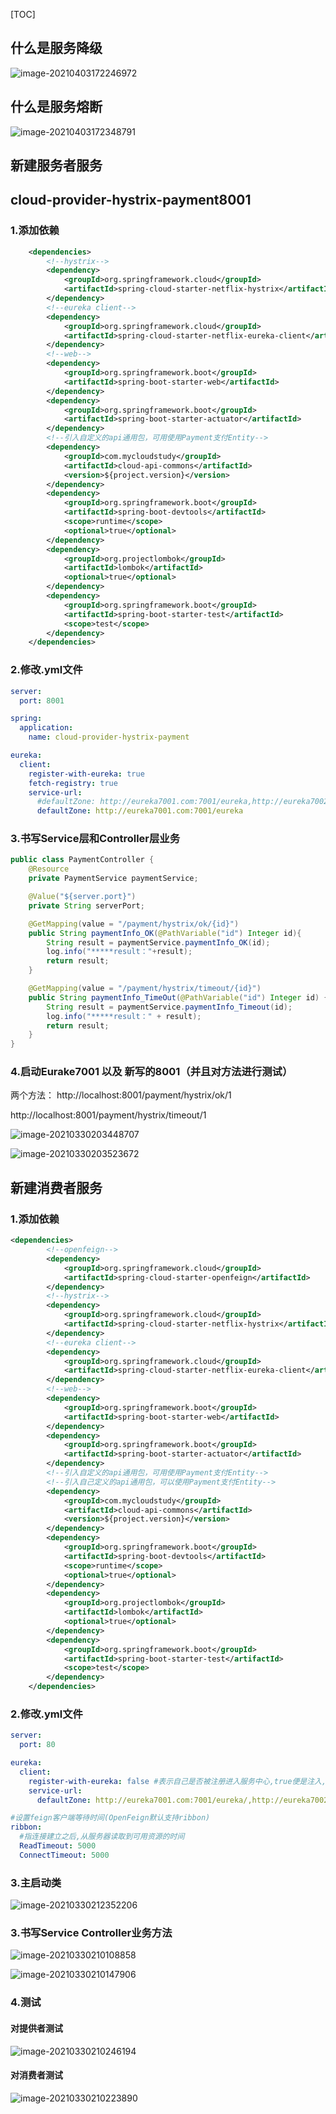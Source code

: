 [TOC]

## 什么是服务降级

![image-20210403172246972](https://cdn.jsdelivr.net/gh/kongbaizz/myimages/images3/20210423134657.png)



## 什么是服务熔断

![image-20210403172348791](https://cdn.jsdelivr.net/gh/kongbaizz/myimages/images3/20210423134701.png)

## 新建服务者服务

## cloud-provider-hystrix-payment8001

### 1.添加依赖

```xml
    <dependencies>
        <!--hystrix-->
        <dependency>
            <groupId>org.springframework.cloud</groupId>
            <artifactId>spring-cloud-starter-netflix-hystrix</artifactId>
        </dependency>
        <!--eureka client-->
        <dependency>
            <groupId>org.springframework.cloud</groupId>
            <artifactId>spring-cloud-starter-netflix-eureka-client</artifactId>
        </dependency>
        <!--web-->
        <dependency>
            <groupId>org.springframework.boot</groupId>
            <artifactId>spring-boot-starter-web</artifactId>
        </dependency>
        <dependency>
            <groupId>org.springframework.boot</groupId>
            <artifactId>spring-boot-starter-actuator</artifactId>
        </dependency>
        <!--引入自定义的api通用包，可用使用Payment支付Entity-->
        <dependency>
            <groupId>com.mycloudstudy</groupId>
            <artifactId>cloud-api-commons</artifactId>
            <version>${project.version}</version>
        </dependency>
        <dependency>
            <groupId>org.springframework.boot</groupId>
            <artifactId>spring-boot-devtools</artifactId>
            <scope>runtime</scope>
            <optional>true</optional>
        </dependency>
        <dependency>
            <groupId>org.projectlombok</groupId>
            <artifactId>lombok</artifactId>
            <optional>true</optional>
        </dependency>
        <dependency>
            <groupId>org.springframework.boot</groupId>
            <artifactId>spring-boot-starter-test</artifactId>
            <scope>test</scope>
        </dependency>
    </dependencies>
```



### 2.修改.yml文件

```yml
server:
  port: 8001

spring:
  application:
    name: cloud-provider-hystrix-payment

eureka:
  client:
    register-with-eureka: true
    fetch-registry: true
    service-url:
      #defaultZone: http://eureka7001.com:7001/eureka,http://eureka7002.com:7002/eureka
      defaultZone: http://eureka7001.com:7001/eureka

```



### 3.书写Service层和Controller层业务

```java
public class PaymentController {
    @Resource
    private PaymentService paymentService;

    @Value("${server.port}")
    private String serverPort;

    @GetMapping(value = "/payment/hystrix/ok/{id}")
    public String paymentInfo_OK(@PathVariable("id") Integer id){
        String result = paymentService.paymentInfo_OK(id);
        log.info("*****result："+result);
        return result;
    }

    @GetMapping(value = "/payment/hystrix/timeout/{id}")
    public String paymentInfo_TimeOut(@PathVariable("id") Integer id) {
        String result = paymentService.paymentInfo_Timeout(id);
        log.info("*****result：" + result);
        return result;
    }
}
```



### 4.启动Eurake7001 以及 新写的8001（并且对方法进行测试）

两个方法：
http://localhost:8001/payment/hystrix/ok/1

http://localhost:8001/payment/hystrix/timeout/1

![image-20210330203448707](https://cdn.jsdelivr.net/gh/kongbaizz/myimages/images3/20210423134708.png)

![image-20210330203523672](https://cdn.jsdelivr.net/gh/kongbaizz/myimages/images3/20210423134711.png)



## 新建消费者服务

### 1.添加依赖

```xml
<dependencies>
        <!--openfeign-->
        <dependency>
            <groupId>org.springframework.cloud</groupId>
            <artifactId>spring-cloud-starter-openfeign</artifactId>
        </dependency>
        <!--hystrix-->
        <dependency>
            <groupId>org.springframework.cloud</groupId>
            <artifactId>spring-cloud-starter-netflix-hystrix</artifactId>
        </dependency>
        <!--eureka client-->
        <dependency>
            <groupId>org.springframework.cloud</groupId>
            <artifactId>spring-cloud-starter-netflix-eureka-client</artifactId>
        </dependency>
        <!--web-->
        <dependency>
            <groupId>org.springframework.boot</groupId>
            <artifactId>spring-boot-starter-web</artifactId>
        </dependency>
        <dependency>
            <groupId>org.springframework.boot</groupId>
            <artifactId>spring-boot-starter-actuator</artifactId>
        </dependency>
        <!--引入自定义的api通用包，可用使用Payment支付Entity-->
        <!--引入自己定义的api通用包，可以使用Payment支付Entity-->
        <dependency>
            <groupId>com.mycloudstudy</groupId>
            <artifactId>cloud-api-commons</artifactId>
            <version>${project.version}</version>
        </dependency>
        <dependency>
            <groupId>org.springframework.boot</groupId>
            <artifactId>spring-boot-devtools</artifactId>
            <scope>runtime</scope>
            <optional>true</optional>
        </dependency>
        <dependency>
            <groupId>org.projectlombok</groupId>
            <artifactId>lombok</artifactId>
            <optional>true</optional>
        </dependency>
        <dependency>
            <groupId>org.springframework.boot</groupId>
            <artifactId>spring-boot-starter-test</artifactId>
            <scope>test</scope>
        </dependency>
    </dependencies>
```



### 2.修改.yml文件

```yml
server:
  port: 80

eureka:
  client:
    register-with-eureka: false #表示自己是否被注册进入服务中心,true便是注入,false 便是不注入
    service-url:
      defaultZone: http://eureka7001.com:7001/eureka/,http://eureka7002.com:7002/eureka

#设置feign客户端等待时间(OpenFeign默认支持ribbon)
ribbon:
  #指连接建立之后,从服务器读取到可用资源的时间
  ReadTimeout: 5000
  ConnectTimeout: 5000
```

### 3.主启动类

![image-20210330212352206](https://cdn.jsdelivr.net/gh/kongbaizz/myimages/images3/20210423134717.png)

### 3.书写Service Controller业务方法

![image-20210330210108858](https://cdn.jsdelivr.net/gh/kongbaizz/myimages/images3/20210423134721.png)



![image-20210330210147906](https://cdn.jsdelivr.net/gh/kongbaizz/myimages/images3/20210423134744.png)

### 4.测试

#### 对提供者测试

![image-20210330210246194](https://cdn.jsdelivr.net/gh/kongbaizz/myimages/images3/20210423134736.png)

#### 对消费者测试

![image-20210330210223890](https://cdn.jsdelivr.net/gh/kongbaizz/myimages/images3/20210423134740.png)

